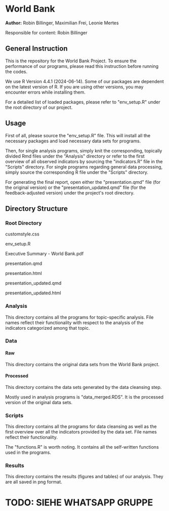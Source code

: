 # World Bank

**Author:** Robin Billinger, Maximilian Frei, Leonie Mertes

Responsible for content: Robin Billinger

## General Instruction

This is the repository for the World Bank Project. To ensure the
performance of our programs, please read this instruction before running
the codes.

We use R Version 4.4.1 (2024-06-14). Some of our packages are dependent
on the latest version of R. If you are using other versions, you may
encounter errors while installing them.

For a detailed list of loaded packages, please refer to "env_setup.R"
under the root directory of our project.

## Usage

First of all, please source the "env_setup.R" file. This will install
all the necessary packages and load necessary data sets for programs.

Then, for single analysis programs, simply knit the corresponding,
topically divided Rmd files under the "Analysis" directory or refer to
the first overview of all observed indicators by sourcing the
"indicators.R" file in the "Scripts" directory. For single programs
regarding general data processing, simply source the corresponding R
file under the "Scripts" directory.

For generating the final report, open either the "presentation.qmd" file
(for the original version) or the "presentation_updated.qmd" file (for
the feedback-adjusted version) under the project's root directory.

## Directory Structure

### Root Directory

customstyle.css

env_setup.R

Executive Summary - World Bank.pdf

presentation.qmd

presentation.html

presentation_updated.qmd

presentation_updated.html

### Analysis

This directory contains all the programs for topic-specific analysis.
File names reflect their functionality with respect to the analysis of
the indicators categorized among that topic.

### Data

#### Raw

This directory contains the original data sets from the World Bank
project.

#### Processed

This directory contains the data sets generated by the data cleansing
step.

Mostly used in analysis programs is "data_merged.RDS". It is the
processed version of the original data sets.

### Scripts

This directory contains all the programs for data cleansing as well as
the first overview over all the indicators provided by the data set.
File names reflect their functionality.

The "functions.R" is worth noting. It contains all the self-written
functions used in the programs.

### Results

This directory contains the results (figures and tables) of our
analysis. They are all saved in png format.

# TODO: SIEHE WHATSAPP GRUPPE
